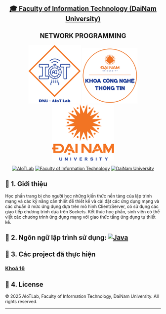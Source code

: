 <h2 align="center">
    <a href="https://dainam.edu.vn/vi/khoa-cong-nghe-thong-tin">
    🎓 Faculty of Information Technology (DaiNam University)
    </a>
</h2>
<h2 align="center">
   NETWORK PROGRAMMING
</h2>
<div align="center">
    <p align="center">
        <img src="docs/aiotlab_logo.png" alt="AIoTLab Logo" width="170"/>
        <img src="docs/fitdnu_logo.png" alt="AIoTLab Logo" width="180"/>
        <img src="docs/dnu_logo.png" alt="DaiNam University Logo" width="200"/>
    </p>

[![AIoTLab](https://img.shields.io/badge/AIoTLab-green?style=for-the-badge)](https://www.facebook.com/DNUAIoTLab)
[![Faculty of Information Technology](https://img.shields.io/badge/Faculty%20of%20Information%20Technology-blue?style=for-the-badge)](https://dainam.edu.vn/vi/khoa-cong-nghe-thong-tin)
[![DaiNam University](https://img.shields.io/badge/DaiNam%20University-orange?style=for-the-badge)](https://dainam.edu.vn)

</div>

## 📖 1. Giới thiệu
Học phần trang bị cho người học những kiến thức nền tảng của lập trình mạng và các kỹ năng cần thiết để thiết kế và cài đặt các ứng dụng mạng và các chuẩn ở mức ứng dụng dựa trên mô hình Client/Server, có sử dụng các giao tiếp chương trình dựa trên Sockets. Kết thúc học phần, sinh viên có thể viết các chương trình ứng dụng mạng với giao thức tầng ứng dụng tự thiết kế.

## 🔧 2. Ngôn ngữ lập trình sử dụng: [![Java](https://img.shields.io/badge/Java-007396?style=for-the-badge&logo=java&logoColor=white)](https://www.java.com/)

## 🚀 3. Các project đã thực hiện

### [Khoá 16](./docs/projects/K16/README.md)

## 📝 4. License

© 2025 AIoTLab, Faculty of Information Technology, DaiNam University. All rights reserved.

---

